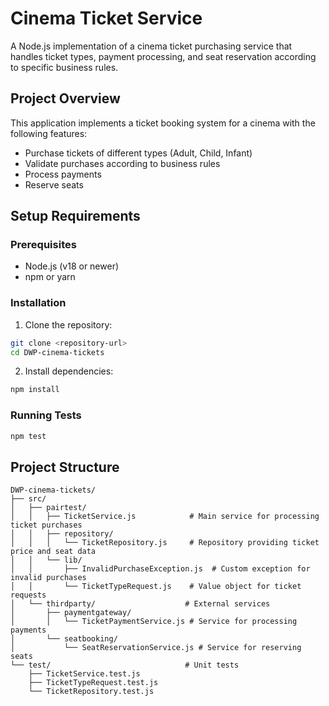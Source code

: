 # Cinema Ticket Service

A Node.js implementation of a cinema ticket purchasing service that handles ticket types, payment processing, and seat reservation according to specific business rules.

## Project Overview

This application implements a ticket booking system for a cinema with the following features:

- Purchase tickets of different types (Adult, Child, Infant)
- Validate purchases according to business rules
- Process payments
- Reserve seats

## Setup Requirements

### Prerequisites

- Node.js (v18 or newer)
- npm or yarn

### Installation

1. Clone the repository:

```bash
git clone <repository-url>
cd DWP-cinema-tickets
```

2. Install dependencies:

```bash
npm install
```

### Running Tests

```bash
npm test
```

## Project Structure

```
DWP-cinema-tickets/
├── src/
│   ├── pairtest/
│   │   ├── TicketService.js            # Main service for processing ticket purchases
│   │   ├── repository/
│   │   │   └── TicketRepository.js     # Repository providing ticket price and seat data
│   │   └── lib/
│   │       ├── InvalidPurchaseException.js  # Custom exception for invalid purchases
│   │       └── TicketTypeRequest.js    # Value object for ticket requests
│   └── thirdparty/                    # External services
│       ├── paymentgateway/
│       │   └── TicketPaymentService.js # Service for processing payments
│       └── seatbooking/
│           └── SeatReservationService.js # Service for reserving seats
└── test/                              # Unit tests
    ├── TicketService.test.js
    ├── TicketTypeRequest.test.js
    └── TicketRepository.test.js
```
